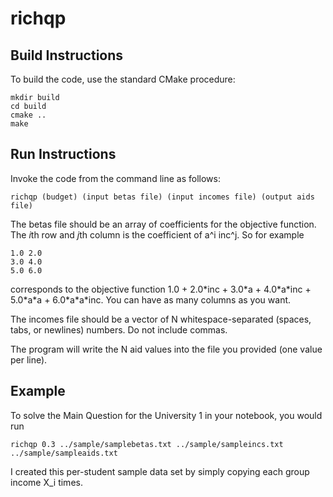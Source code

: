 # richqp

## Build Instructions

To build the code, use the standard CMake procedure:

````
mkdir build
cd build
cmake ..
make
````

## Run Instructions

Invoke the code from the command line as follows:

    richqp (budget) (input betas file) (input incomes file) (output aids file)
    
The betas file should be an array of coefficients for the objective function. The *i*th row and *j*th column is the coefficient of a^i inc^j. So for example
````
1.0 2.0
3.0 4.0
5.0 6.0
````
corresponds to the objective function 1.0 + 2.0\*inc + 3.0\*a + 4.0\*a\*inc + 5.0\*a\*a + 6.0\*a\*a\*inc. You can have as many columns as you want.

The incomes file should be a vector of N whitespace-separated (spaces, tabs, or newlines) numbers. Do not include commas.

The program will write the N aid values into the file you provided (one value per line).

## Example

To solve the Main Question for the University 1 in your notebook, you would run

    richqp 0.3 ../sample/samplebetas.txt ../sample/sampleincs.txt ../sample/sampleaids.txt

I created this per-student sample data set by simply copying each group income X_i times.

